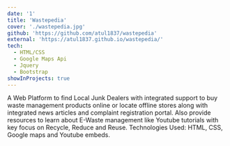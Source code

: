 ```yaml
---
date: '1'
title: 'Wastepedia'
cover: './wastepedia.jpg'
github: 'https://github.com/atul1837/wastepedia'
external: 'https://atul1837.github.io/wastepedia/'
tech:
  - HTML/CSS
  - Google Maps Api
  - Jquery
  - Bootstrap
showInProjects: true
---
```


A Web Platform to find Local Junk Dealers with integrated support to buy waste management products
online or locate offline stores along with integrated news articles and complaint registration portal. Also
provide resources to learn about E-Waste management like Youtube tutorials with key focus on
Recycle, Reduce and Reuse. Technologies Used: HTML, CSS, Google maps and Youtube embeds.
